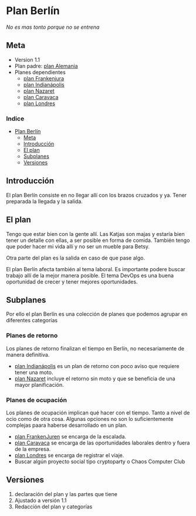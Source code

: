 # Plan Berlín
_No es mas tonto porque no se entrena_

## Meta
- Version 1.1
- Plan padre: [plan Alemania](Alemania.md)
- Planes dependientes
  - [plan Frankenjura](Frankenjuren.md)
  - [plan Indianápolis](Indianapolis.md)
  - [plan Nazaret](Nazaret.md)
  - [plan Caravaca](Caravaca.md)
  - [plan Londres](Londres.md)

### Indice
- [Plan Berlín](#plan-berlín)
  - [Meta](#meta)
  - [Introducción](#introducción)
  - [El plan](#el-plan)
  - [Subplanes](#subplanes)
  - [Versiones](#versiones)


## Introducción
El plan Berlín consiste en no llegar allí con los brazos cruzados y ya. Tener preparada la llegada y la salida.

## El plan
Tengo que estar bien con la gente allí. Las Katjas son majas y estaría bien tener un detalle con ellas, a ser posible en forma de comida. También tengo que poder hacer mi vida allí y no ser un mueble para Betsy.

Otra parte del plan es la salida en caso de que pase algo.

El plan Berlín afecta también al tema laboral. Es importante podere buscar trabajo allí de la mejor manera posible. El tema DevOps es una buena oportunidad de crecer y tener mejores oportunidades.

## Subplanes
Por ello el plan Berlín es una colección de planes que podemos agrupar en diferentes categorías

### Planes de retorno
Los planes de retorno finalizan el tiempo en Berlín, no necesariamente de manera definitiva.

- [plan Indianápolis](Indianapolis.md) es un plan de retorno con poco aviso que requiere tener una moto.
- [plan Nazaret](Nazaret.md) incluye el retorno sin moto y que se beneficia de una mayor planificación.

### Planes de ocupación
Los planes de ocupación implican qué hacer con el tiempo. Tanto a nivel de ocio como de otra cosa. Algunas opciones no son lo suficientemente complejas paara haberse desarrollado en un plan.

- [plan FrankenJuren](Frankenjuren.md) se encarga de la escalada.
- [plan Caravaca](Caravaca.md) se encarga de las oportunidades laborales dentro y fuera de la empresa.
- [plan Londres](Londres.md) se encarga de registrar el viaje.
- Buscar algún proyecto social tipo cryptoparty o Chaos Computer Club

## Versiones

1. declaración del plan y las partes que tiene
2. Ajustado a versión 1.1
3. Redacción del plan y categorías